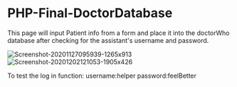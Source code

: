 # PHP-Final-DoctorDatabase
This page will input Patient info from a form and place it into the doctorWho database after checking for the assistant's username and password.

![Screenshot-20201127095939-1265x913](https://user-images.githubusercontent.com/66338305/123987229-027c7f00-d995-11eb-9ea9-cb5a3d04912f.png)
![Screenshot-20201202121053-1905x426](https://user-images.githubusercontent.com/66338305/123987266-09a38d00-d995-11eb-9d90-549801d064ea.png)

To test the log in function: username:helper password:feelBetter
